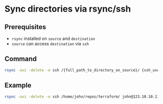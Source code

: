 # Sync directories via rsync/ssh

## Prerequisites
* `rsync` installed on `source` and `destination`
* `source` can access `destination` via `ssh`

## Command
```bash
rsync -avz -delete -e ssh /{full_path_to_directory_on_source}/ {ssh_username}@{destination_host_name}:/{full_path_to_directory_on_destination}/
```
## Example
```Bash
rsync -avz -delete -e ssh /home/john/repos/terraform/ john@123.10.10.11:/home/john/repos/terraform/
```